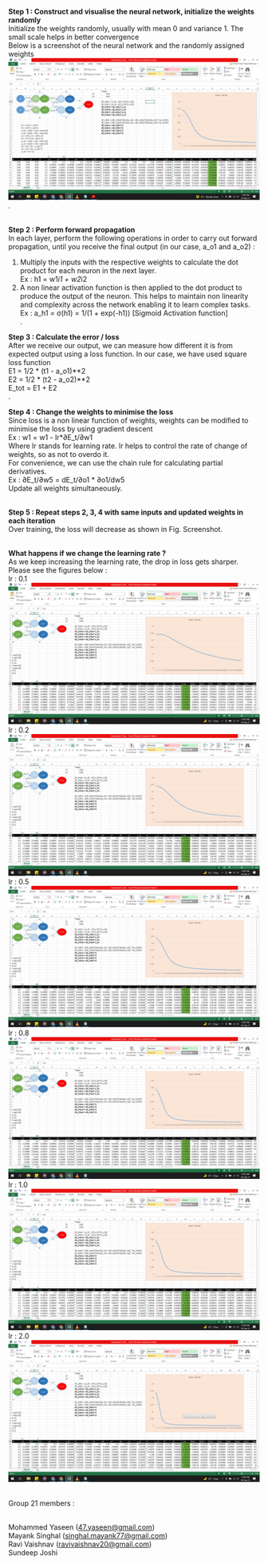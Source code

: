 ﻿__Step 1 : Construct and visualise the neural network, initialize the weights randomly__ <br />
Initialize the weights randomly, usually with mean 0 and variance 1. The small scale helps in better convergence<br />
Below is a screenshot of the neural network and the randomly assigned weights<br />
![Screenshot](./Screenshot.png)
.<br /> <br />

﻿__Step 2 : Perform forward propagation__ <br />
In each layer, perform the following operations in order to carry out forward propagation, until you receive the final output (in our case, a_o1 and a_o2) : <br />
1. Multiply the inputs with the respective weights to calculate the dot product for each neuron in the next layer. <br />
   Ex : h1 = w1*i1 + w2*i2 <br />
2. A non linear activation function is then applied to the dot product to produce the output of the neuron. This helps to maintain non linearity and complexity across the network enabling it to learn complex tasks. <br />
   Ex : a_h1 = σ(h1) = 1/(1 + exp(-h1)) [Sigmoid Activation function]<br />
.<br />

﻿__Step 3 : Calculate the error / loss__ <br />
After we receive our output, we can measure how different it is from expected output using a loss function. In our case, we have used square loss function<br />
   E1 = 1/2 * (t1 - a_o1)**2 <br />
   E2 = 1/2 * (t2 - a_o2)**2 <br />
   E_tot = E1 + E2 <br />
.<br />

﻿__Step 4 : Change the weights to minimise the loss__ <br />
Since loss is a non linear function of weights, weights can be modified to minimise the loss by using gradient descent<br />
   Ex : w1 = w1 - lr*∂E_t/∂w1 <br />
Where lr stands for learning rate. lr helps to control the rate of change of weights, so as not to overdo it. <br />
For convenience, we can use the chain rule for calculating partial derivatives. <br />
   Ex : ∂E_t/∂w5 = dE_t/∂o1 * ∂o1/dw5 <br />
Update all weights simultaneously. <br />
<br />

﻿__Step 5 : Repeat steps 2, 3, 4 with same inputs and updated weights in each iteration__ <br />
Over training, the loss will decrease as shown in Fig. Screenshot. <br />
<br />

__What happens if we change the learning rate ?__ <br />
As we keep increasing the learning rate, the drop in loss gets sharper. Please see the figures below : <br />
lr : 0.1 <br />
![lr = 0.1](./lr_0.1.png) <br />
lr : 0.2 <br />
![lr = 0.2](./lr_0.2.png) <br />
lr : 0.5 <br />
![lr = 0.5](./lr_0.5.png) <br />
lr : 0.8 <br />
![lr = 0.8](./lr_0.8.png) <br />
lr : 1.0 <br />
![lr = 1.0](./lr_1.0.png) <br />
lr : 2.0 <br />
![lr = 2.0](./lr_2.0.png) <br />
<br />

Group 21 members : <br /><br />

Mohammed Yaseen (47.yaseen@gmail.com)<br />
Mayank Singhal (singhal.mayank77@gmail.com)<br />
Ravi Vaishnav (ravivaishnav20@gmail.com)<br />
Sundeep Joshi<br />



